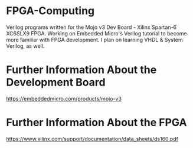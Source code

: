 # FPGA-Computing
Verilog programs written for the Mojo v3 Dev Board - Xilinx Spartan-6 XC6SLX9 FPGA. Working on Embedded Micro's Verilog tutorial to become more familiar with FPGA development. I plan on learning VHDL & System Verilog, as well.

# Further Information About the Development Board
https://embeddedmicro.com/products/mojo-v3

# Further Information About the FPGA
https://www.xilinx.com/support/documentation/data_sheets/ds160.pdf
